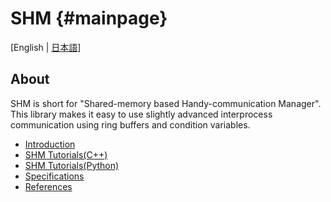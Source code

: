 # SHM {#mainpage}
[English | [日本語](docs_jp/index.html)]

## About
SHM is short for "Shared-memory based Handy-communication Manager".
This library makes it easy to use slightly advanced interprocess communication using ring buffers and condition variables. 

- [Introduction](md_manual_introduction_en.html)
- [SHM Tutorials(C++)](md_manual_tutorials_en.html)
- [SHM Tutorials(Python)](md_manual_tutorials_python_en.html)
- [Specifications](md_manual_spec_en.html)
- [References](md_manual_reference_en.html)
